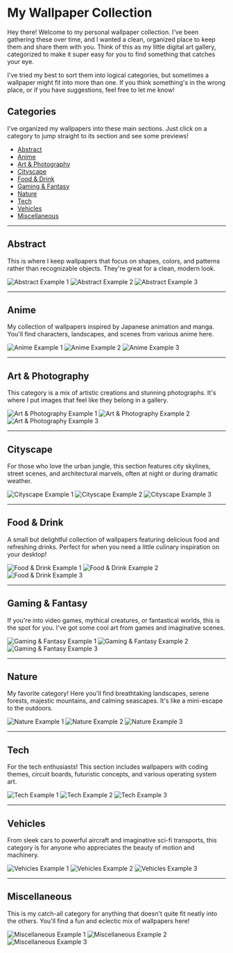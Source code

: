 # My Wallpaper Collection

Hey there! Welcome to my personal wallpaper collection. I've been gathering these over time, and I wanted a clean, organized place to keep them and share them with you. Think of this as my little digital art gallery, categorized to make it super easy for you to find something that catches your eye.

I've tried my best to sort them into logical categories, but sometimes a wallpaper might fit into more than one. If you think something's in the wrong place, or if you have suggestions, feel free to let me know!

## Categories

I've organized my wallpapers into these main sections. Just click on a category to jump straight to its section and see some previews!

- [Abstract](#abstract)
- [Anime](#anime)
- [Art & Photography](#art--photography)
- [Cityscape](#cityscape)
- [Food & Drink](#food--drink)
- [Gaming & Fantasy](#gaming--fantasy)
- [Nature](#nature)
- [Tech](#tech)
- [Vehicles](#vehicles)
- [Miscellaneous](#miscellaneous)

---

## Abstract

This is where I keep wallpapers that focus on shapes, colors, and patterns rather than recognizable objects. They're great for a clean, modern look.

![Abstract Example 1](abstract/abstract.jpg)
![Abstract Example 2](abstract/colorful-planets.jpg)
![Abstract Example 3](abstract/wave.jpg)

---

## Anime

My collection of wallpapers inspired by Japanese animation and manga. You'll find characters, landscapes, and scenes from various anime here.

![Anime Example 1](anime/Anime-Girl-Night-Sky.jpg)
![Anime Example 2](anime/Luffy_from_One_Piece_5160x2160.jpeg)
![Anime Example 3](anime/zelda.png)

---

## Art & Photography

This category is a mix of artistic creations and stunning photographs. It's where I put images that feel like they belong in a gallery.

![Art & Photography Example 1](art_photography/1.jpg)
![Art & Photography Example 2](art_photography/beautiful.jpg)
![Art & Photography Example 3](art_photography/skull.jpg)

---

## Cityscape

For those who love the urban jungle, this section features city skylines, street scenes, and architectural marvels, often at night or during dramatic weather.

![Cityscape Example 1](cityscape/City-Night.png)
![Cityscape Example 2](cityscape/japan-street-Dark.png)
![Cityscape Example 3](cityscape/pixel_big_city.png)

---

## Food & Drink

A small but delightful collection of wallpapers featuring delicious food and refreshing drinks. Perfect for when you need a little culinary inspiration on your desktop!

![Food & Drink Example 1](food_drink/coffee.jpg)
![Food & Drink Example 2](food_drink/sushi.jpg)
![Food & Drink Example 3](food_drink/cinnamon-rolls.jpg)

---

## Gaming & Fantasy

If you're into video games, mythical creatures, or fantastical worlds, this is the spot for you. I've got some cool art from games and imaginative scenes.

![Gaming & Fantasy Example 1](gaming_fantasy/Spider-man.jpg)
![Gaming & Fantasy Example 2](gaming_fantasy/Kratos-gow-red.jpg)
![Gaming & Fantasy Example 3](gaming_fantasy/pixelart_forest.jpg)

---

## Nature

My favorite category! Here you'll find breathtaking landscapes, serene forests, majestic mountains, and calming seascapes. It's like a mini-escape to the outdoors.

![Nature Example 1](nature/forest.jpg)
![Nature Example 2](nature/waterfall.jpg)
![Nature Example 3](nature/sunset.jpg)

---

## Tech

For the tech enthusiasts! This section includes wallpapers with coding themes, circuit boards, futuristic concepts, and various operating system art.

![Tech Example 1](tech/coding.png)
![Tech Example 2](tech/keyboard.jpg)
![Tech Example 3](tech/linux-penguin.jpg)

---

## Vehicles

From sleek cars to powerful aircraft and imaginative sci-fi transports, this category is for anyone who appreciates the beauty of motion and machinery.

![Vehicles Example 1](vehicles/bmw.jpg)
![Vehicles Example 2](vehicles/plane_sunset.png)
![Vehicles Example 3](vehicles/road.jpg)

---

## Miscellaneous

This is my catch-all category for anything that doesn't quite fit neatly into the others. You'll find a fun and eclectic mix of wallpapers here!

![Miscellaneous Example 1](misc/astronaut.jpg)
![Miscellaneous Example 2](misc/cat.jpg)
![Miscellaneous Example 3](misc/gruvbox_girl.png)